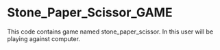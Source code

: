 # Stone_Paper_Scissor_GAME
This code contains game named stone_paper_scissor.
In this user will be playing against computer.
